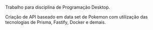 Trabalho para disciplina de Programação Desktop.

Criação de API baseado em data set de Pokemon com utilização das tecnologias de Prisma, Fastify, Docker e demais.
